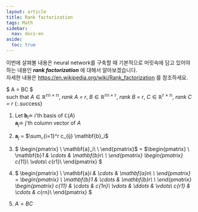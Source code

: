 ```yaml
---
layout: article
title: Rank factorization
tags: Math
sidebar:
  nav: docs-en
aside:
  toc: true
---
```


이번에 살펴볼 내용은 neural network를 구축할 때 기본적으로 머릿속에 담고 있어야하는 내용인 ***rank factorization*** 에 대해서 알아보겠습니다.  
자세한 내용은 https://en.wikipedia.org/wiki/Rank_factorization 를 참조하세요.

$ A = BC $ <br> such that $A \in \mathbb{R^{m \times n}}$, *rank $A$ = $r$*, $B \in \mathbb{R^{m \times r}}$, *rank $B$ = $r$*, $C \in \mathbb{R^{r \times n}}$, *rank $C$ = $r$*
{:.success}

1. Let $\mathbf{b}_i \doteq$ i'th basis of $\mathbb{C}(A)$  
$\mathbf{a}_j \doteq$ j'th column vector of $A$

2. $\mathbf{a}_j$ = $\sum_{i=1}^r c_{ij} \mathbf{b}_i$  

3. $
\begin{pmatrix}
  \\
  \mathbf{a}_i\\
  \\
\end{pmatrix}$ = $\begin{pmatrix}
  \\
  \mathbf{b}_1 & \cdots & \mathbf{b}_r\\
  \\
\end{pmatrix}
\begin{pmatrix}
  c_{11}\\
  \vdots\\
  c_{r1}\\
\end{pmatrix}
$

4. $
\begin{pmatrix}
  \\
  \mathbf{a}_i & \cdots & \mathbf{a}_n\\
  \\
\end{pmatrix}
= \begin{pmatrix}
  \\
  \mathbf{b}_1 & \cdots & \mathbf{b}_r\\
  \\
\end{pmatrix}
\begin{pmatrix}
  c_{11} & \cdots & c_{1n}\\
  \vdots & \ddots & \vdots\\
  c_{r1} & \cdots & c_{rn}\\
\end{pmatrix}
$

5. $A = BC$
